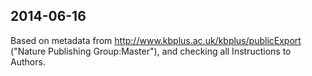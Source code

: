 ## 2014-06-16

Based on metadata from http://www.kbplus.ac.uk/kbplus/publicExport ("Nature Publishing Group:Master"), and checking all Instructions to Authors.
